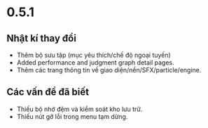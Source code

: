 # 0.5.1

## Nhật kí thay đổi

- Thêm bộ sưu tập (mục yêu thích/chế độ ngoại tuyến)
- Added performance and judgment graph detail pages.
- Thêm các trang thông tin về giao diện/nền/SFX/particle/engine.

## Các vấn đề đã biết

- Thiếu bộ nhớ đệm và kiểm soát kho lưu trữ.
- Thiếu nút gỡ lỗi trong menu tạm dừng.
